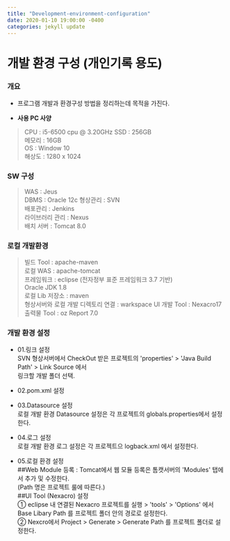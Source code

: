 ```yaml
---
title: "Development-environment-configuration"
date: 2020-01-10 19:00:00 -0400
categories: jekyll update
---
```


# 개발 환경 구성 (개인기록 용도)

### 개요
* 프로그램 개발과 환경구성 방법을 정리하는데 목적을 가진다.

* **사용 PC 사양**  
> CPU    : i5-6500 cpu @ 3.20GHz 
> SSD    : 256GB   
> 메모리  : 16GB  
> OS     : Window 10  
> 해상도 : 1280 x 1024

### SW 구성
> WAS            : Jeus   
> DBMS           : Oracle 12c 
> 형상관리        : SVN  
> 배포관리        : Jenkins  
> 라이브러리 관리 : Nexus  
> 배치 서버       : Tomcat 8.0  

### 로컬 개발환경 
> 빌드 Tool      : apache-maven  
> 로컬 WAS       : apache-tomcat  
> 프레임워크      : eclipse (전자정부 표준 프레임워크 3.7 기반)  
> Oracle JDK 1.8  
> 로컬 Lib 저장소 : maven  
> 형상서버와 로컬 개발 디렉토리 연결 : warkspace 
> UI 개발 Tool   : Nexacro17  
> 출력물 Tool    : oz Report 7.0

### 개발 환경 설정  
* 01.링크 설정  
SVN 형상서버에서 CheckOut 받은 프로젝트의 'properties' > 'Java Build Path' > Link Source 에서    
링크할 개발 폴더 선택.

* 02.pom.xml 설정 

* 03.Datasource 설정  
로컬 개발 환경 Datasource 설정은 각 프로젝트의 globals.properties에서 설정한다.  

* 04.로그 설정  
로컬 개발 환경 로그 설정은 각 프로젝트으 logback.xml 에서 설정한다. 
  
* 05.로컬 환경 설정   
##Web Module 등록 : Tomcat에서 웹 모듈 등록은 톰캣서버의 'Modules' 탭에서 추가 및 수정한다.  
(Path 명은 프로젝트 룰에 따른다.)  
##UI Tool (Nexacro) 설정  
① eclipse 내 연결된 Nexacro 프로젝트를 실행 > 'tools' > 'Options' 에서 Base Libary Path 를 프로젝트 폴더 안의 경로로 설정한다.   
② Nexcro에서 Project > Generate > Generate Path 를 프로젝트 폴더로 설정한다.  
